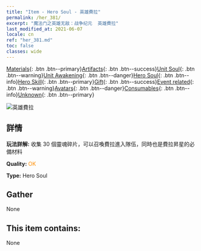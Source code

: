 ```yaml
---
title: "Item - Hero Soul - 英雄費拉"
permalink: /her_381/
excerpt: "魔法门之英雄无敌：战争纪元  英雄費拉"
last_modified_at: 2021-06-07
locale: cn
ref: "her_381.md"
toc: false
classes: wide
---
```

 [Materials](/ItemsCN/){: .btn .btn--primary}[Artifacts](/ItemsCN/Artifacts/){: .btn .btn--success}[Unit Soul](/ItemsCN/UnitSoul/){: .btn .btn--warning}[Unit Awakening](/ItemsCN/UnitAwakening/){: .btn .btn--danger}[Hero Soul](/ItemsCN/HeroSoul/){: .btn .btn--info}[Hero Skill](/ItemsCN/HeroSkill/){: .btn .btn--primary}[Gift](/ItemsCN/Gift/){: .btn .btn--success}[Event related](/ItemsCN/Events/){: .btn .btn--warning}[Avatars](/ItemsCN/Avatars/){: .btn .btn--danger}[Consumables](/ItemsCN/Consumables/){: .btn .btn--info}[Unknown](/ItemsCN/Unknown/){: .btn .btn--primary}

 ![英雄費拉](/images/h/h_Fiur.jpg)

## 詳情
 **玩法詳解:** 收集 30 個靈魂碎片，可以召喚費拉進入隊伍，同時也是費拉昇星的必備材料

 **Quality:** <span style="color: #FF8C00">OK</span>

 **Type:** Hero Soul

## Gather

  None

## This item contains:

  None

